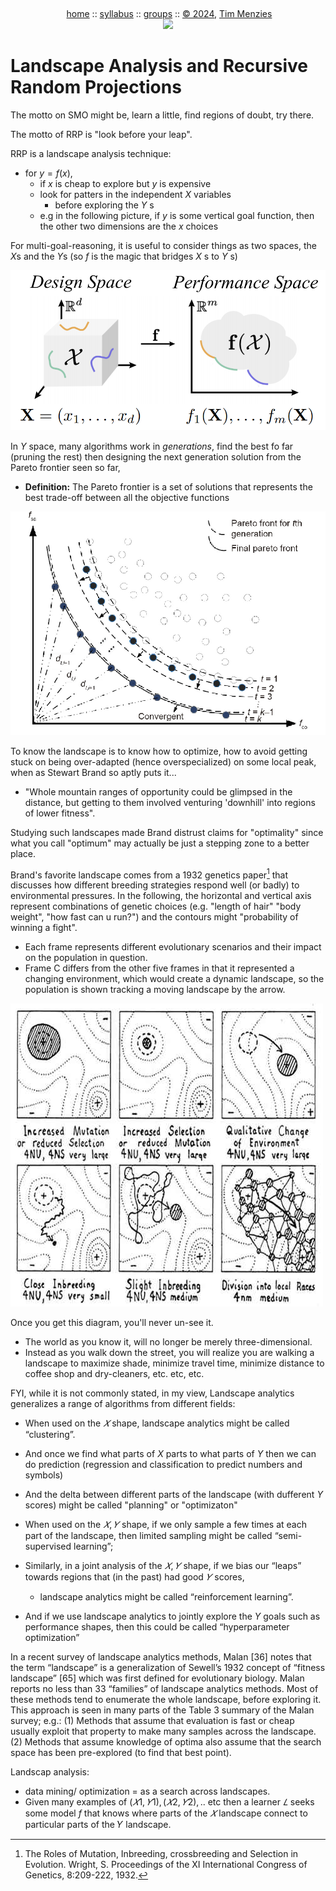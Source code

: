 <a name=top><br>
  <p align=center>&nbsp;<a href="/README.md#top">home</a> ::
  <a href="/docs/syllabus.md#top">syllabus</a> ::
  <a href="https://docs.google.com/spreadsheets/d/16yxmklx4zvmfAHE7QocOQZZ4v4UxD5ktJHWMJEjBcMI/edit#gid=0">groups</a> ::
  <a href="/LICENSE.md#top">&copy;&nbsp;2024</a>, <a href="http:/timm.fyi">Tim Menzies</a><br>
  <a href="/README.md#top"><img width=600  
     src="/etc/img/ase24.png"></a></p>


# Landscape Analysis and Recursive Random Projections

The motto on SMO might be, learn a little, find regions of doubt, try there.

The motto of RRP is "look before your leap".

RRP is a landscape analysis technique:
- for $y=f(x)$,
  - if $x$ is cheap to explore but $y$ is expensive
  - look for patters in the independent $X$ variables
    - before exploring the $Y$ s
  - e.g in the following picture, if $y$ is some vertical goal function, then the other
    two dimensions are the $x$ choices

For multi-goal-reasoning, it is useful to consider things as two spaces, the $X$s and the $Y$s
(so $f$ is the magic that bridges $X$ s to   $Y$ s)

![](xy.png)

In $Y$ space, many algorithms work in _generations_, find the best fo far (pruning the rest) then designing the next generation solution from the Pareto frontier seen so far,
- **Definition:** The Pareto frontier is a set of solutions that represents the best trade-off   between all  the      objective functions

![](generations.png)

To know the landscape is to know how to optimize, how to avoid getting stuck on being over-adapted (hence overspecialized) on some local peak, when as Stewart Brand so aptly puts it...

- "Whole mountain ranges of opportunity could be glimpsed in the distance, but getting to them involved venturing 'downhill' into regions of lower fitness".

Studying such landscapes made Brand distrust claims for "optimality" since what you call "optimum" may actually be just a stepping zone to a better place.

Brand's favorite landscape comes from a 1932 genetics paper[^wright] that discusses how different breeding strategies respond well (or badly) to environmental pressures. In the following, the horizontal and vertical axis represent combinations of genetic choices
(e.g.   "length of hair"   "body weight", "how fast can u run?") and the contours  might "probability of winning a fight". 
- Each frame represents different evolutionary scenarios and their impact on the population in question.
- Frame C differs from the other five frames in that it represented a changing environment, which would create a dynamic landscape, so the population is shown tracking a moving landscape by the arrow.

[^wright]:  The Roles of Mutation, Inbreeding, crossbreeding and Selection in Evolution. Wright, S. Proceedings of the XI International Congress of Genetics, 8:209-222, 1932.

![](rabbits.jpeg)

Once you get this diagram, you'll never un-see it. 

- The world as you know it, will no longer be merely three-dimensional. 
- Instead as you walk down the street, you
will realize you are walking a landscape to maximize shade, minimize travel time, minimize distance
to coffee shop and dry-cleaners, etc. etc, etc.


FYI, while it is not commonly stated, in my view, 
Landscape analytics generalizes a range of
algorithms from different fields:
- When used on the $𝑋$ shape, landscape analytics might be called “clustering”.

- And once we find what parts of $X$ parts to what parts of $Y$ then we can do prediction
  (regression and classification to predict numbers and symbols)
- And the delta between different parts of the landscape (with dufferent $Y$ scores)
  might be called "planning" or "optimizaton"
- When used on the $𝑋, 𝑌$ shape, if we only sample a few times at each part of
  the landscape, then limited sampling might be called “semi-supervised learning”;
- Similarly, in a joint analysis of the $𝑋, 𝑌$ shape, if we bias our “leaps” towards regions that (in
the past) had good $𝑌$ scores, 
  - landscape analytics might be called “reinforcement learning”.
- And if we use landscape analytics to jointly explore the $Y$ goals such as performance
   shapes, then this could be called
   “hyperparameter optimization”


In a recent survey of landscape analytics methods, Malan [36] notes that the term “landscape” is
a generalization of Sewell’s 1932 concept of “fitness landscape” [65] which was first defined for
evolutionary biology. Malan reports no less than 33 “families” of landscape analytics methods. Most
of these methods tend to enumerate the whole landscape, before exploring it. This approach is seen
in many parts of the Table 3 summary of the Malan survey; e.g.:
(1) Methods that assume that evaluation is fast or cheap usually exploit that property to make
many samples across the landscape.
(2) Methods that assume knowledge of optima also assume that the search space has been
pre-explored (to find that best point).



Landscap analysis:
-  data mining/ optimization =  as a search across landscapes. 
-  Given many examples of $(𝑋1, 𝑌1), (𝑋2, 𝑌2), ..$ etc then a learner $𝐿$ seeks some model $f$ that knows where parts
of the $𝑋$ landscape connect to particular parts of the 𝑌 landscape.
